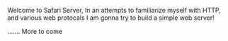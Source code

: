 Welcome to Safari Server, In an attempts to familiarize myself with HTTP, and various web protocals I am gonna try to build a simple web server!

.......
More to come